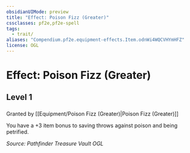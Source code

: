 ```yaml
---
obsidianUIMode: preview
title: "Effect: Poison Fizz (Greater)"
cssclasses: pf2e,pf2e-spell
tags:
  - trait/
aliases: "Compendium.pf2e.equipment-effects.Item.odnWi4WQCVHYmHFZ"
license: OGL
---
```

# Effect: Poison Fizz (Greater)
## Level 1
### 






Granted by [[Equipment/Poison Fizz (Greater)|Poison Fizz (Greater)]]

You have a +3 item bonus to saving throws against poison and being petrified.

*Source: Pathfinder Treasure Vault*
*OGL*